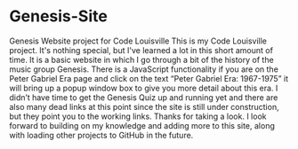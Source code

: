 # Genesis-Site
Genesis Website project for Code Louisville
This is my Code Louisville project. It's nothing special, but I've learned a lot in this short amount of time.
It is a basic website in which I go through a bit of the history of the music group Genesis.  There is a JavaScript functionality if you are on the Peter Gabriel Era page and click on the text “Peter Gabriel Era: 1967-1975” it will bring up a popup window box to give you more detail about this era.  I didn’t have time to get the Genesis Quiz up and running yet and there are also many dead links at this point since the site is still under construction, but they point you to the working links.
Thanks for taking a look.  I look forward to building on my knowledge and adding more to this site, along with loading other projects to GitHub in the future.
